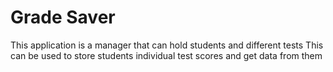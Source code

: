 # Grade Saver

This application is a manager that can hold students and different tests
This can be used to store students individual test scores and get data from them
